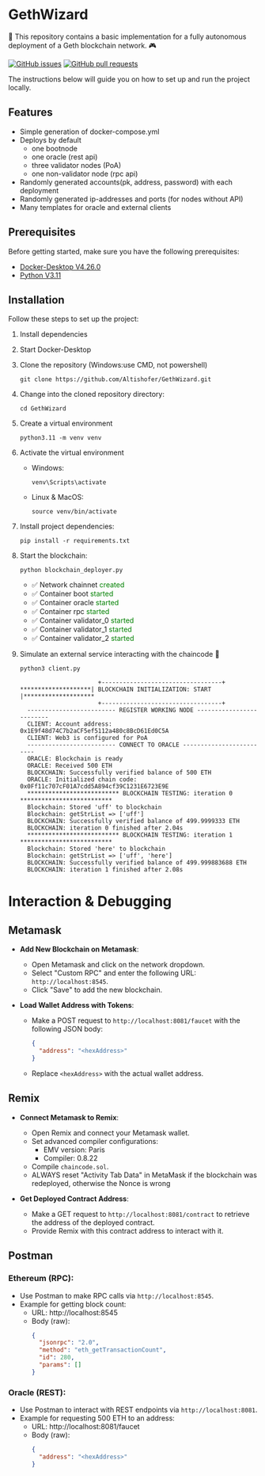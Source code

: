 
# GethWizard

🎉 This repository contains a basic implementation for a fully autonomous deployment of a Geth blockchain network. 🎮

[![GitHub issues](https://img.shields.io/github/issues/Altishofer/GethWizard.svg)](https://github.com/Altishofer/GuessMyWord/issues)
[![GitHub pull requests](https://img.shields.io/github/issues-pr/Altishofer/GethWizard.svg)](https://github.com/Altishofer/GuessMyWord/pulls)

The instructions below will guide you on how to set up and run the project locally.

## Features

- Simple generation of docker-compose.yml
- Deploys by default
  - one bootnode
  - one oracle (rest api)
  - three validator nodes (PoA)
  - one non-validator node (rpc api)
- Randomly generated accounts(pk, address, password) with each deployment
- Randomly generated ip-addresses and ports (for nodes without API)
- Many templates for oracle and external clients

## Prerequisites

Before getting started, make sure you have the following prerequisites:

- [Docker-Desktop V4.26.0](https://docs.docker.com/desktop/release-notes/#4260) 
- [Python V3.11](https://www.python.org/downloads/release/python-3114/)


## Installation

Follow these steps to set up the project:

1. Install dependencies
2. Start Docker-Desktop
3. Clone the repository (Windows:use CMD, not powershell)

   ```shell
   git clone https://github.com/Altishofer/GethWizard.git
   ```

4. Change into the cloned repository directory:

   ```shell
   cd GethWizard
   ```

5. Create a virtual environment
   ```shell
   python3.11 -m venv venv
   ```
   
6. Activate the virtual environment
   - Windows:
     ```shell
     venv\Scripts\activate
     ```
   - Linux & MacOS:
     ```shell
     source venv/bin/activate
     ```

7. Install project dependencies:

   ```shell
   pip install -r requirements.txt
   ```

8. Start the blockchain:

   ```shell
   python blockchain_deployer.py
   ```
    - ✅ Network chainnet <span style="color:green">created</span>
    - ✅ Container boot <span style="color:green">started</span>
    - ✅ Container oracle <span style="color:green">started</span>
    - ✅ Container rpc <span style="color:green">started</span>
    - ✅ Container validator_0 <span style="color:green">started</span>
    - ✅ Container validator_1 <span style="color:green">started</span>
    - ✅ Container validator_2 <span style="color:green">started</span>



9. Simulate an external service interacting with the chaincode 🎉
   ```shell
   python3 client.py
   ```
    
    ```shell
                          +----------------------------------+
    ********************| BLOCKCHAIN INITIALIZATION: START |********************
                          +----------------------------------+
      ------------------------- REGISTER WORKING NODE -------------------------
      CLIENT: Account address: 0x1E9f48d74C7b2aCF5ef5112a480c8BcD61Ed0C5A
      CLIENT: Web3 is configured for PoA
      ------------------------- CONNECT TO ORACLE -------------------------
      ORACLE: Blockchain is ready
      ORACLE: Received 500 ETH
      BLOCKCHAIN: Successfully verified balance of 500 ETH
      ORACLE: Initialized chain code: 0x0Ff11c707cF01A7cdd5A894cf39C1231E6723E9E
      ************************** BLOCKCHAIN TESTING: iteration 0 **************************
      Blockchain: Stored 'uff' to blockchain
      Blockchain: getStrList => ['uff']
      BLOCKCHAIN: Successfully verified balance of 499.9999333 ETH
      BLOCKCHAIN: iteration 0 finished after 2.04s
      ************************** BLOCKCHAIN TESTING: iteration 1 **************************
      Blockchain: Stored 'here' to blockchain
      Blockchain: getStrList => ['uff', 'here']
      BLOCKCHAIN: Successfully verified balance of 499.999883688 ETH
      BLOCKCHAIN: iteration 1 finished after 2.08s

    ```

# Interaction & Debugging

## Metamask
- **Add New Blockchain on Metamask**:
  - Open Metamask and click on the network dropdown.
  - Select "Custom RPC" and enter the following URL: `http://localhost:8545`.
  - Click "Save" to add the new blockchain.

- **Load Wallet Address with Tokens**:
  - Make a POST request to `http://localhost:8081/faucet` with the following JSON body:
    ```json
    {
      "address": "<hexAddress>"
    }
    ```
  - Replace `<hexAddress>` with the actual wallet address.

## Remix
- **Connect Metamask to Remix**:
  - Open Remix and connect your Metamask wallet.
  - Set advanced compiler configurations:
    - EMV version: Paris
    - Compiler: 0.8.22
  - Compile `chaincode.sol`.
  - ALWAYS reset "Activity Tab Data" in MetaMask if the blockchain was redeployed, otherwise the Nonce is wrong

- **Get Deployed Contract Address**:
  - Make a GET request to `http://localhost:8081/contract` to retrieve the address of the deployed contract.
  - Provide Remix with this contract address to interact with it.
## Postman

### Ethereum (RPC):
- Use Postman to make RPC calls via `http://localhost:8545`.
- Example for getting block count:
  - URL: http://localhost:8545
  - Body (raw):
    ```json
    {
      "jsonrpc": "2.0",
      "method": "eth_getTransactionCount",
      "id": 280,
      "params": []
    }
    ```

### Oracle (REST):
- Use Postman to interact with REST endpoints via `http://localhost:8081`.
- Example for requesting 500 ETH to an address:
  - URL: http://localhost:8081/faucet
  - Body (raw):
    ```json
    {
      "address": "<hexAddress>"
    }
    ```
